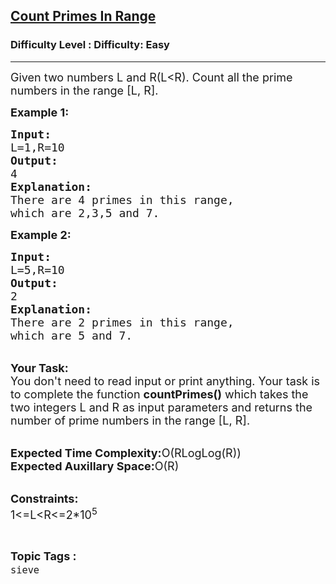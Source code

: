 <h2><a href="https://www.geeksforgeeks.org/problems/count-primes-in-range1604/0">Count Primes In Range</a></h2><h3>Difficulty Level : Difficulty: Easy</h3><hr><div class="problems_problem_content__Xm_eO"><p><span style="font-size:18px">Given two numbers L and R(L&lt;R). Count all the prime numbers in the range [L, R].</span></p>

<p><span style="font-size:18px"><strong>Example 1:</strong></span></p>

<pre><span style="font-size:18px"><strong>Input:</strong>
L=1,R=10
<strong>Output:</strong>
4
<strong>Explanation:</strong>
There are 4 primes in this range, 
which are 2,3,5 and 7.</span></pre>

<p><strong><span style="font-size:18px">Example 2:</span></strong></p>

<pre><span style="font-size:18px"><strong>Input:</strong>
L=5,R=10
<strong>Output:</strong>
2
<strong>Explanation:</strong>
There are 2 primes in this range, 
which are 5 and 7.</span></pre>

<p><br>
<span style="font-size:18px"><strong>Your Task:</strong><br>
You don't need to read input or print anything. Your task is to complete the function <strong>countPrimes()</strong> which takes the two integers L and R as input parameters and returns the number of prime numbers in the range [L, R].</span></p>

<p><br>
<span style="font-size:18px"><strong>Expected Time Complexity:</strong>O(RLogLog(R))<br>
<strong>Expected Auxillary Space:</strong>O(R)</span></p>

<p><br>
<span style="font-size:18px"><strong>Constraints:</strong><br>
1&lt;=L&lt;R&lt;=2*10<sup>5</sup></span></p>
</div><br><p><span style=font-size:18px><strong>Topic Tags : </strong><br><code>sieve</code>&nbsp;